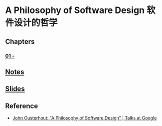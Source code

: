 # A Philosophy of Software Design 软件设计的哲学


## Chapters

### [01 - ]()



## [Notes](notes/README.md)
## [Slides](slides/README.md)



## Reference
* [John Ousterhout: "A Philosophy of Software Design" | Talks at Google](https://www.youtube.com/watch?reload=9&v=bmSAYlu0NcY)

